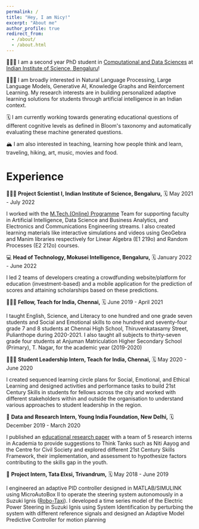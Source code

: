 ```yaml
---
permalink: /
title: "Hey, I am Nicy!"
excerpt: "About me"
author_profile: true
redirect_from: 
  - /about/
  - /about.html
---
```


🙎🏽‍♀️ I am a second year PhD student in [Computational and Data Sciences](https://cds.iisc.ac.in/) at [Indian Institute of Science, Bengaluru](https://iisc.ac.in/)!

🕵🏽‍♀️ I am broadly interested in Natural Language Processing, Large Language Models, Generative AI, Knowledge Graphs and Reinforcement Learning. My research interests are in building personalized adaptive learning solutions for students through artificial intelligence in an Indian context. 

🗓️ I am currently working towards generating educational questions of different cognitive levels as defined in Bloom's taxonomy and automatically evaluating these machine generated questions.

🏔️ I am also interested in teaching, learning how people think and learn, traveling, hiking, art, music, movies and food. 

Experience
======
👩🏻‍🔬 **Project Scientist I, Indian Institute of Science, Bengaluru,** 🗓️ May 2021 - July 2022

I worked with the [M.Tech.(Online) Programme](https://iken.iisc.ac.in/mtech-online/index.html) Team for supporting faculty in Artificial Intelligence, Data Science and Business Analytics, and Electronics and Communications Engineering streams. I also created learning materials like interactive simulations and videos using GeoGebra and Manim libraries respectively for Linear Algebra (E1 219o) and Random Processes (E2 212o) courses.

💻 **Head of Technology, Mokusei Intelligence, Bengaluru,** 🗓️ January 2022 - June 2022

I led 2 teams of developers creating a crowdfunding website/platform for education (investment-based) and a mobile application for the prediction of scores and attaining scholarships based on these predictions.

👩🏽‍🏫 **Fellow, Teach for India, Chennai,** 🗓️ June 2019 - April 2021

I taught English, Science, and Literacy to one hundred and one grade seven students and Social and Emotional skills to one hundred and seventy-four grade 7 and 8 students at Chennai High School, Thiruvenkatasamy Street, Pulianthope during 2020-2021. I also taught all subjects to thirty-seven grade four students at Anjuman Matriculation Higher Secondary School (Primary), T. Nagar, for the academic year (2019-2020)

👩🏽‍🎓 **Student Leadership Intern, Teach for India, Chennai,** 🗓️ May 2020 - June 2020

I created sequenced learning circle plans for Social, Emotional, and Ethical Learning and designed activities and performance tasks to build 21st Century Skills in students for fellows across the city and worked with different stakeholders within and outside the organisation to understand various approaches to student leadership in the region.

🔬 **Data and Research Intern, Young India Foundation, New Delhi,** 🗓️ December 2019 - March 2020

I published an [educational research paper](https://www.academia.edu/43109740/Significance_of_Inclusivity_and_Diversity_Framework_in_21st_century_India) with a team of 5 research interns in Academia to provide suggestions to Think Tanks such as Niti Aayog and the Centre for Civil Society and explored different 21st Century Skills Framework, their implementation, and assessment to hypothesize factors contributing to the skills gap in the youth.

🚓 **Project Intern, Tata Elxsi, Trivandrum,** 🗓️ May 2018 - June 2019

I engineered an adaptive PID controller designed in MATLAB/SIMULINK using MicroAutoBox II to operate the steering system autonomously in a Suzuki Ignis ([Robo-Taxi](https://tataelxsi.com/storage/solutions/February2021/J0jsi8pIMUsEC3CINghu.pdf)). I developed a time series model of the Electric Power Steering in Suzuki Ignis using System Identification by perturbing the system with different reference signals and designed an Adaptive Model Predictive Controller for motion planning
